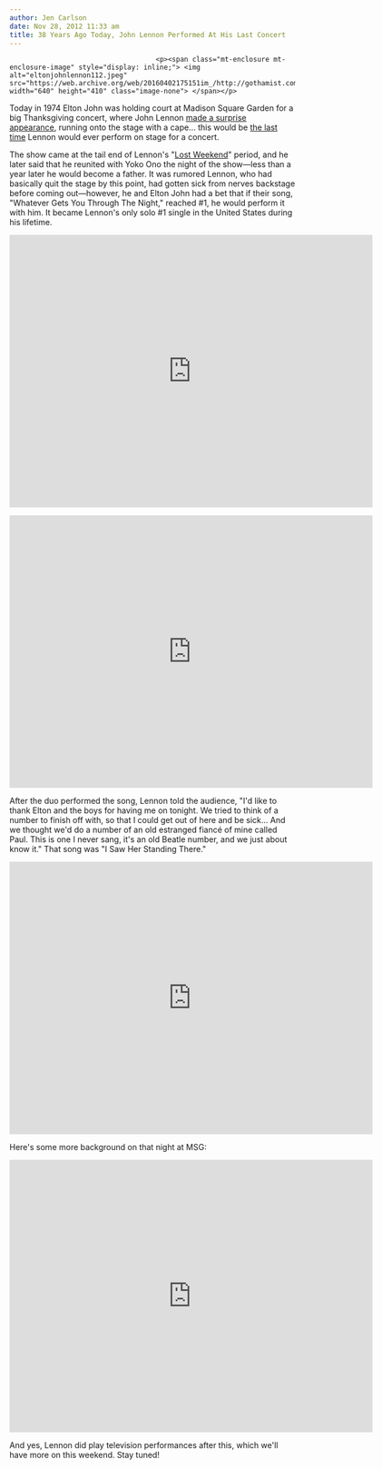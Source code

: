 ```yaml
---
author: Jen Carlson
date: Nov 28, 2012 11:33 am
title: 38 Years Ago Today, John Lennon Performed At His Last Concert
---
```


	
										<p><span class="mt-enclosure mt-enclosure-image" style="display: inline;"> <img alt="eltonjohnlennon112.jpeg" src="https://web.archive.org/web/20160402175151im_/http://gothamist.com/attachments/arts_jen/eltonjohnlennon112.jpeg" width="640" height="410" class="image-none"> </span></p>

<p>Today in 1974 Elton John was holding court at Madison Square Garden for a big Thanksgiving concert, where John Lennon <a href="https://web.archive.org/web/20160402175151/https://twitter.com/NYPLMilstein/status/273809322323083264">made a surprise appearance</a>, running onto the stage with a cape... this would be <a href="https://web.archive.org/web/20160402175151/http://onthisday.goodnewsweekly.ca/2010/11/november-28-john-lennon-make-his-last.html">the last time</a> Lennon would ever perform on stage for a concert.</p>

<p>The show came at the tail end of Lennon&apos;s &quot;<a href="https://web.archive.org/web/20160402175151/http://en.wikipedia.org/wiki/John_Lennon#1973.E2.80.9375:_.22Lost_weekend.22">Lost Weekend</a>&quot; period, and he later said that he reunited with Yoko Ono the night of the show&#x2014;less than a year later he would become a father. It was rumored Lennon, who had basically quit the stage by this point, had gotten sick from nerves backstage before coming out&#x2014;however, he and Elton John had a bet that if their song, &quot;Whatever Gets You Through The Night,&quot; reached #1, he would perform it with him. It became Lennon&apos;s only solo #1 single in the United States during his lifetime.</p>

<p><iframe width="640" height="480" src="https://web.archive.org/web/20160402175151if_/http://www.youtube-nocookie.com/embed/SoupFtYQj8s" frameborder="0" allowfullscreen></iframe></p>

<p><iframe width="640" height="480" src="https://web.archive.org/web/20160402175151if_/http://www.youtube-nocookie.com/embed/JtL_w62Y2RU" frameborder="0" allowfullscreen></iframe></p>

<p>After the duo performed the song, Lennon told the audience, &quot;I&apos;d like to thank Elton and the boys for having me on tonight. We tried to think of a number to finish off with, so that I could get out of here and be sick... And we thought we&apos;d do a number of an old estranged fianc&#xE9; of mine called Paul. This is one I never sang, it&apos;s an old Beatle number, and we just about know it.&quot; That song was &quot;I Saw Her Standing There.&quot;</p>

<p><iframe width="640" height="480" src="https://web.archive.org/web/20160402175151if_/http://www.youtube-nocookie.com/embed/Rfbw8JU42ls" frameborder="0" allowfullscreen></iframe></p>

<p>Here&apos;s some more background on that night at MSG:</p>

<p><iframe width="640" height="480" src="https://web.archive.org/web/20160402175151if_/http://www.youtube-nocookie.com/embed/2Ex-Xpb8-nU" frameborder="0" allowfullscreen></iframe></p>

<p>And yes, Lennon did play television performances after this, which we&apos;ll have more on this weekend. Stay tuned!</p>					
										
									
				